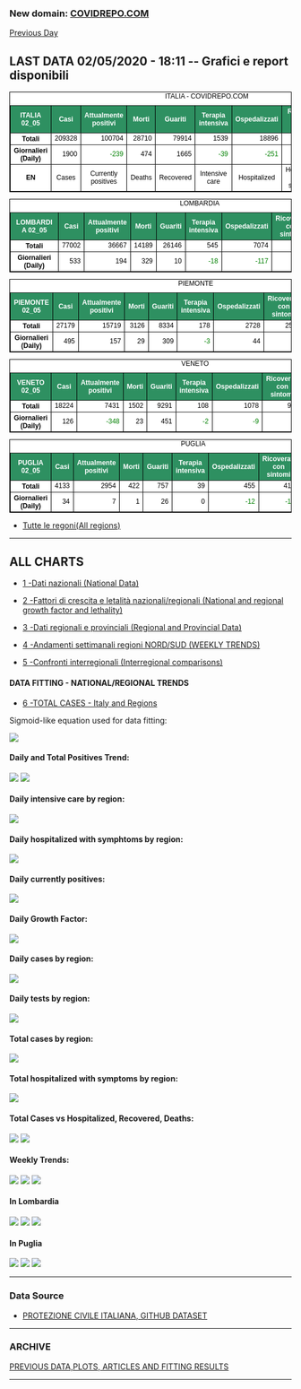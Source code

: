 <!-- start -->
### New domain: <a href="https://www.covidrepo.com/">COVIDREPO.COM</a>
[Previous Day](/index_01_05.md)
## LAST DATA 02/05/2020 - 18:11 -- Grafici e report disponibili

<table style=" color:black; font-size:12; font-family:arial; text-align:center; " cellpadding="2.5" cellspacing="0" border="1" bordercolor="black" bgcolor="#FFFFFF">
<caption>ITALIA - COVIDREPO.COM</caption>
<tr style="color:#FFFFFF;background:#2E9061">
<th>ITALIA 02_05</th>
<th>Casi</th>
<th>Attualmente positivi</th>
<th>Morti</th>
<th>Guariti</th>
<th>Terapia intensiva</th>
<th>Ospedalizzati</th>
<th>Ricoverati con sintomi</th>
<th>Isolamento domiciliare</th>
<th>Tamponi</th>
</tr>
<tr>
<th>Totali</th>
<td align="right"> 209328</td>
<td align="right"> 100704</td>
<td align="right"> 28710</td>
<td align="right"> 79914</td>
<td align="right"> 1539</td>
<td align="right"> 18896</td>
<td align="right"> 17357</td>
<td align="right"> 81808</td>
<td align="right"> 2108837</td>
</tr>
<tr>
<th>Giornalieri (Daily)</th>
<td align="right"> 1900</td>
<td align="right" style=" color:green; "> -239</td>
<td align="right"> 474</td>
<td align="right"> 1665</td>
<td align="right" style=" color:green; "> -39</td>
<td align="right" style=" color:green; "> -251</td>
<td align="right" style=" color:green; "> -212</td>
<td align="right"> 12</td>
<td align="right"> 55412</td>
</tr>
<tr>
<th>EN</th>
<td>Cases</td>
<td>Currently positives</td>
<td>Deaths</td>
<td>Recovered</td>
<td>Intensive care</td>
<td>Hospitalized</td>
<td>Hospitalized with symptoms</td>
<td>Home isolation</td>
<td>Tests</td>
</tr>
</table>

<table style=" color:black; font-size:12; font-family:arial; text-align:center; " cellpadding="2.5" cellspacing="0" border="1" bordercolor="black" bgcolor="#FFFFFF">
<caption>LOMBARDIA</caption>
<tr style="color:#FFFFFF;background:#2E9061">
<th>LOMBARDIA 02_05</th>
<th>Casi</th>
<th>Attualmente positivi</th>
<th>Morti</th>
<th>Guariti</th>
<th>Terapia intensiva</th>
<th>Ospedalizzati</th>
<th>Ricoverati con sintomi</th>
<th>Isolamento domiciliare</th>
<th>Tamponi</th>
</tr>
<tr>
<th>Totali</th>
<td align="right"> 77002</td>
<td align="right"> 36667</td>
<td align="right"> 14189</td>
<td align="right"> 26146</td>
<td align="right"> 545</td>
<td align="right"> 7074</td>
<td align="right"> 6529</td>
<td align="right"> 29593</td>
<td align="right"> 403702</td>
</tr>
<tr>
<th>Giornalieri (Daily)</th>
<td align="right"> 533</td>
<td align="right"> 194</td>
<td align="right"> 329</td>
<td align="right"> 10</td>
<td align="right" style=" color:green; "> -18</td>
<td align="right" style=" color:green; "> -117</td>
<td align="right" style=" color:green; "> -99</td>
<td align="right"> 311</td>
<td align="right"> 13058</td>
</tr>
</table>

<table style=" color:black; font-size:12; font-family:arial; text-align:center; " cellpadding="2.5" cellspacing="0" border="1" bordercolor="black" bgcolor="#FFFFFF">
<caption>PIEMONTE</caption>
<tr style="color:#FFFFFF;background:#2E9061">
<th>PIEMONTE 02_05</th>
<th>Casi</th>
<th>Attualmente positivi</th>
<th>Morti</th>
<th>Guariti</th>
<th>Terapia intensiva</th>
<th>Ospedalizzati</th>
<th>Ricoverati con sintomi</th>
<th>Isolamento domiciliare</th>
<th>Tamponi</th>
</tr>
<tr>
<th>Totali</th>
<td align="right"> 27179</td>
<td align="right"> 15719</td>
<td align="right"> 3126</td>
<td align="right"> 8334</td>
<td align="right"> 178</td>
<td align="right"> 2728</td>
<td align="right"> 2550</td>
<td align="right"> 12991</td>
<td align="right"> 168479</td>
</tr>
<tr>
<th>Giornalieri (Daily)</th>
<td align="right"> 495</td>
<td align="right"> 157</td>
<td align="right"> 29</td>
<td align="right"> 309</td>
<td align="right" style=" color:green; "> -3</td>
<td align="right"> 44</td>
<td align="right"> 47</td>
<td align="right"> 113</td>
<td align="right"> 5911</td>
</tr>
</table>

<table style=" color:black; font-size:12; font-family:arial; text-align:center; " cellpadding="2.5" cellspacing="0" border="1" bordercolor="black" bgcolor="#FFFFFF">
<caption>VENETO</caption>
<tr style="color:#FFFFFF;background:#2E9061">
<th>VENETO 02_05</th>
<th>Casi</th>
<th>Attualmente positivi</th>
<th>Morti</th>
<th>Guariti</th>
<th>Terapia intensiva</th>
<th>Ospedalizzati</th>
<th>Ricoverati con sintomi</th>
<th>Isolamento domiciliare</th>
<th>Tamponi</th>
</tr>
<tr>
<th>Totali</th>
<td align="right"> 18224</td>
<td align="right"> 7431</td>
<td align="right"> 1502</td>
<td align="right"> 9291</td>
<td align="right"> 108</td>
<td align="right"> 1078</td>
<td align="right"> 970</td>
<td align="right"> 6353</td>
<td align="right"> 370978</td>
</tr>
<tr>
<th>Giornalieri (Daily)</th>
<td align="right"> 126</td>
<td align="right" style=" color:green; "> -348</td>
<td align="right"> 23</td>
<td align="right"> 451</td>
<td align="right" style=" color:green; "> -2</td>
<td align="right" style=" color:green; "> -9</td>
<td align="right" style=" color:green; "> -7</td>
<td align="right" style=" color:green; "> -339</td>
<td align="right"> 8519</td>
</tr>
</table>

<table style=" color:black; font-size:12; font-family:arial; text-align:center; " cellpadding="2.5" cellspacing="0" border="1" bordercolor="black" bgcolor="#FFFFFF">
<caption>PUGLIA</caption>
<tr style="color:#FFFFFF;background:#2E9061">
<th>PUGLIA 02_05</th>
<th>Casi</th>
<th>Attualmente positivi</th>
<th>Morti</th>
<th>Guariti</th>
<th>Terapia intensiva</th>
<th>Ospedalizzati</th>
<th>Ricoverati con sintomi</th>
<th>Isolamento domiciliare</th>
<th>Tamponi</th>
</tr>
<tr>
<th>Totali</th>
<td align="right"> 4133</td>
<td align="right"> 2954</td>
<td align="right"> 422</td>
<td align="right"> 757</td>
<td align="right"> 39</td>
<td align="right"> 455</td>
<td align="right"> 416</td>
<td align="right"> 2499</td>
<td align="right"> 65370</td>
</tr>
<tr>
<th>Giornalieri (Daily)</th>
<td align="right"> 34</td>
<td align="right"> 7</td>
<td align="right"> 1</td>
<td align="right"> 26</td>
<td align="right"> 0</td>
<td align="right" style=" color:green; "> -12</td>
<td align="right" style=" color:green; "> -12</td>
<td align="right"> 19</td>
<td align="right"> 1078</td>
</tr>
</table>


- [Tutte le regoni(All regions)](/Tables/regionsTable_02_05.md)

---

## ALL CHARTS

- [1 -Dati nazionali (National Data)](/RUN_02_05/RUN0/RUN.html)

- [2 -Fattori di crescita e letalità nazionali/regionali (National and regional growth factor and lethality)](/RUN_02_05/RUN6/RUN.html)

- [3 -Dati regionali e provinciali (Regional and Provincial Data)](/RUN_02_05/RUN2/RUN.html)

- [4 -Andamenti settimanali regioni NORD/SUD (WEEKLY TRENDS)](/RUN_02_05/RUN5/RUN.html)

- [5 -Confronti interregionali (Interregional comparisons)](/RUN_02_05/RUN4/RUN.html)

#### DATA FITTING - NATIONAL/REGIONAL TRENDS

- [6 -TOTAL CASES - Italy and Regions](/RUN_02_05/RUN1/RUN.html)

Sigmoid-like equation used for data fitting:

<img src="https://latex.codecogs.com/svg.latex?Sig = \frac{a}{e^{b(x+c)} + a1e^{b1(x+c1)} - d}" border="0"/>

#### Daily and Total Positives Trend:
<img src="https://marcelchiarello.github.io/showdata/RUN_02_05/RUN1/RUN_DATA_FIT_TOTAL_CASES_ITALY_REGIONS_01.png">
<img src="https://marcelchiarello.github.io/showdata/RUN_02_05/RUN1/RUN_DATA_FIT_TOTAL_CASES_ITALY_REGIONS_02.png">

#### Daily intensive care by region:
<img src="https://marcelchiarello.github.io/showdata/RUN_02_05/RUN4/RUN_INTEREGION_13.png">

#### Daily hospitalized with symphtoms by region:
<img src="https://marcelchiarello.github.io/showdata/RUN_02_05/RUN4/RUN_INTEREGION_14.png">

#### Daily currently positives:
<img src="https://marcelchiarello.github.io/showdata/RUN_02_05/RUN4/RUN_INTEREGION_15.png">

#### Daily Growth Factor:
<img src="https://marcelchiarello.github.io/showdata/RUN_02_05/RUN6/RUN_FACTORS_01.png">

#### Daily cases by region:
<img src="https://marcelchiarello.github.io/showdata/RUN_02_05/RUN4/RUN_INTEREGION_11.png">

#### Daily tests by region:
<img src="https://marcelchiarello.github.io/showdata/RUN_02_05/RUN4/RUN_INTEREGION_12.png">

#### Total cases by region:
<img src="https://marcelchiarello.github.io/showdata/RUN_02_05/RUN4/RUN_INTEREGION_01.png">

#### Total hospitalized with symptoms by region:
<img src="https://marcelchiarello.github.io/showdata/RUN_02_05/RUN4/RUN_INTEREGION_05.png">

#### Total Cases vs Hospitalized, Recovered, Deaths:
<img src="https://marcelchiarello.github.io/showdata/RUN_02_05/RUN0/RUN_DATA_ITALIA_01.png">


<img src="https://marcelchiarello.github.io/showdata/RUN_02_05/RUN0/RUN_DATA_ITALIA_04.png">

#### Weekly Trends:
<img src="https://marcelchiarello.github.io/showdata/RUN_02_05/RUN5/RUN_NEWTRENDS_01.png">
<img src="https://marcelchiarello.github.io/showdata/RUN_02_05/RUN5/RUN_NEWTRENDS_02.png">
<img src="https://marcelchiarello.github.io/showdata/RUN_02_05/RUN5/RUN_NEWTRENDS_03.png">


#### In Lombardia
<img src="https://marcelchiarello.github.io/showdata/RUN_02_05/RUN2/RUN_DATA_PROVINCE_08.png">
<img src="https://marcelchiarello.github.io/showdata/RUN_02_05/RUN1/RUN_DATA_FIT_TOTAL_CASES_ITALY_REGIONS_05.png">
<img src="https://marcelchiarello.github.io/showdata/RUN_02_05/RUN1/RUN_DATA_FIT_TOTAL_CASES_ITALY_REGIONS_06.png">

#### In Puglia
<img src="https://marcelchiarello.github.io/showdata/RUN_02_05/RUN2/RUN_DATA_PROVINCE_01.png">
<img src="https://marcelchiarello.github.io/showdata/RUN_02_05/RUN1/RUN_DATA_FIT_TOTAL_CASES_ITALY_REGIONS_03.png">
<img src="https://marcelchiarello.github.io/showdata/RUN_02_05/RUN1/RUN_DATA_FIT_TOTAL_CASES_ITALY_REGIONS_04.png">

---

### Data Source

- [PROTEZIONE CIVILE ITALIANA, GITHUB DATASET](https://github.com/pcm-dpc/COVID-19)

---

### ARCHIVE
[PREVIOUS DATA,PLOTS, ARTICLES AND FITTING RESULTS](/archive.md)

---
